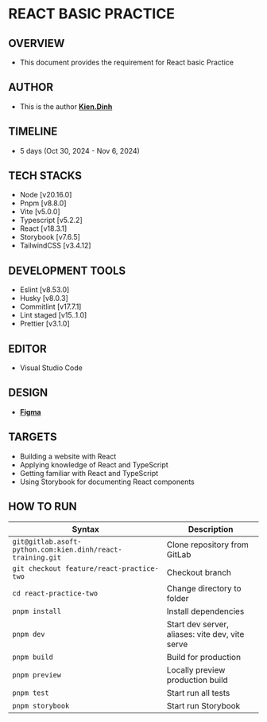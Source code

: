# REACT BASIC PRACTICE

## OVERVIEW

- This document provides the requirement for React basic Practice

## AUTHOR

- This is the author **[Kien.Dinh](https://gitlab.asoft-python.com/kien.dinh)**

## TIMELINE

- 5 days (Oct 30, 2024 - Nov 6, 2024)

## TECH STACKS

- Node [v20.16.0]
- Pnpm [v8.8.0]
- Vite [v5.0.0]
- Typescript [v5.2.2]
- React [v18.3.1]
- Storybook [v7.6.5]
- TailwindCSS [v3.4.12]

## DEVELOPMENT TOOLS

- Eslint [v8.53.0]
- Husky [v8.0.3]
- Commitlint [v17.7.1]
- Lint staged [v15..1.0]
- Prettier [v3.1.0]

## EDITOR

- Visual Studio Code

## DESIGN

- **[Figma](<https://www.figma.com/design/H8jnV1FQeMnqesRiKnxFSt/E-Scooter-Landing-Page-(Community)?node-id=2-13&node-type=frame&t=H3xibSzQvs9n00Ro-0>)**

## TARGETS

- Building a website with React
- Applying knowledge of React and TypeScript
- Getting familiar with React and TypeScript
- Using Storybook for documenting React components

## HOW TO RUN

| Syntax                                                     | Description                                     |
| ---------------------------------------------------------- | ----------------------------------------------- |
| `git@gitlab.asoft-python.com:kien.dinh/react-training.git` | Clone repository from GitLab                    |
| `git checkout feature/react-practice-two`                  | Checkout branch                                 |
| `cd react-practice-two`                                    | Change directory to folder                      |
| `pnpm install`                                             | Install dependencies                            |
| `pnpm dev`                                                 | Start dev server, aliases: vite dev, vite serve |
| `pnpm build `                                              | Build for production                            |
| `pnpm preview`                                             | Locally preview production build                |
| `pnpm test`                                                | Start run all tests                             |
| `pnpm storybook`                                           | Start run Storybook                             |
